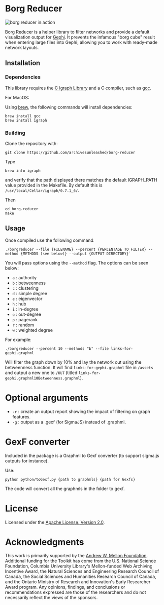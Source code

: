 # Borg Reducer

![borg reducer in action](https://user-images.githubusercontent.com/3834704/35356808-87152cf0-011f-11e8-9264-9c411ca16b3e.png)

Borg Reducer is a helper library to filter networks and provide a default
visualization output for [Gephi](https://gephi.org/). It prevents the infamous "borg cube" result
when entering large files into Gephi, allowing you to work with ready-made
network layouts.

## Installation

### Dependencies

This library requires the [C Igraph Library](http://igraph.org/c/) and
a C compiler, such as [gcc](https://gcc.gnu.org/).

For MacOS:

Using [brew](https://brew.sh/), the following commands will install dependencies:

```
brew install gcc
brew install igraph
```

### Building

Clone the repository with:

```
git clone https://github.com/archivesunleashed/borg-reducer
```

Type

```
brew info igraph
```

and verify that the path displayed there matches the default IGRAPH_PATH value provided in the Makefile. By default this is `/usr/local/Cellar/igraph/0.7.1_6/`.

Then

```
cd borg-reducer
make
```

## Usage

Once compiled use the following command:

```
./borgreducer --file {FILENAME} --percent {PERCENTAGE TO FILTER} --method {METHODS (see below)} --output {OUTPUT DIRECTORY}`
```

You will pass options using the `--method` flag. The options can be seen below:

* `a` : authority
* `b` : betweenness
* `c` : clustering
* `d` : simple degree
* `e` : eigenvector
* `h` : hub
* `i` : in-degree
* `o` : out-degree
* `p` : pagerank
* `r` : random
* `w` : weighted degree

For example:

```
./borgreducer --percent 10 --methods "b" --file links-for-gephi.graphml
```

Will filter the graph down by 10% and lay the network out using the betweenness function. It will find `links-for-gephi.graphml` file in `/assets` and output a new one to `/OUT` (titled `links-for-gephi.graphml10Betweenness.graphml`).

# Optional arguments

* `-r` : create an output report showing the impact of filtering on graph features.
* `-g` : output as a .gexf (for SigmaJS) instead of .graphml.

# GexF converter

Included in the package is a Graphml to Gexf converter (to support sigma.js outputs for instance).  

Use:

`python python/toGexf.py {path to graphmls} {path for Gexfs}`

The code will convert all the graphmls in the folder to gexf.

# License

Licensed under the [Apache License, Version 2.0](http://www.apache.org/licenses/LICENSE-2.0).

# Acknowledgments

This work is primarily supported by the [Andrew W. Mellon Foundation](https://uwaterloo.ca/arts/news/multidisciplinary-project-will-help-historians-unlock). Additional funding for the Toolkit has come from the U.S. National Science Foundation, Columbia University Library's Mellon-funded Web Archiving Incentive Award, the Natural Sciences and Engineering Research Council of Canada, the Social Sciences and Humanities Research Council of Canada, and the Ontario Ministry of Research and Innovation's Early Researcher Award program. Any opinions, findings, and conclusions or recommendations expressed are those of the researchers and do not necessarily reflect the views of the sponsors.
